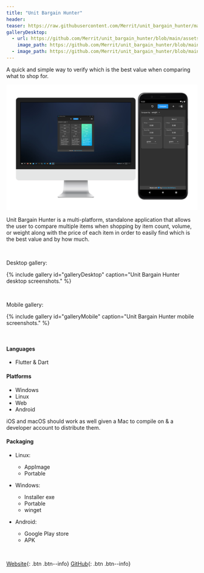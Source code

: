 ```yaml
---
title: "Unit Bargain Hunter"
header:
teaser: https://raw.githubusercontent.com/Merrit/unit_bargain_hunter/main/assets/images/screenshots/screenshot-showcase-desktop-and-mobile.png
galleryDesktop:
  - url: https://github.com/Merrit/unit_bargain_hunter/blob/main/assets/images/screenshots/screenshot-desktop-initial.png
    image_path: https://github.com/Merrit/unit_bargain_hunter/blob/main/assets/images/screenshots/screenshot-desktop-initial.png
  - image_path: https://github.com/Merrit/unit_bargain_hunter/blob/main/assets/images/screenshots/screenshot-desktop-compared.png
---
```


A quick and simple way to verify which is the best value when comparing what to
shop for.

![Showcase](https://raw.githubusercontent.com/Merrit/unit_bargain_hunter/main/assets/images/screenshots/screenshot-showcase-desktop-and-mobile.png)


Unit Bargain Hunter is a multi-platform, standalone application that allows the
user to compare multiple items when shopping by item count, volume, or weight
along with the price of each item in order to easily find which is the best
value and by how much.


<br>


Desktop gallery:


{% include gallery id="galleryDesktop" caption="Unit Bargain Hunter desktop screenshots." %}


<br>


Mobile gallery:


{% include gallery id="galleryMobile" caption="Unit Bargain Hunter mobile
screenshots." %}

<br>

#### Languages

- Flutter & Dart


#### Platforms

- Windows
- Linux
- Web
- Android
  
iOS and macOS should work as well given a Mac to compile
on & a developer account to distribute them.


#### Packaging

- Linux:
  - AppImage
  - Portable

- Windows:
  - Installer exe
  - Portable
  - winget

- Android:
  - Google Play store
  - APK


<br>


[Website](https://merritt.codes/bargain.html){: .btn .btn--info}
[GitHub](https://github.com/Merrit/unit_bargain_hunter){: .btn .btn--info}
